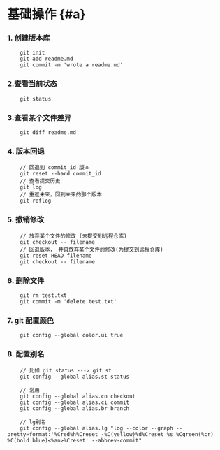 # 基础操作  {#a}

### 1. 创建版本库


```
    git init
    git add readme.md
    git commit -m 'wrote a readme.md'
```

### 2.查看当前状态


```
    git status
```


### 3.查看某个文件差异


```
    git diff readme.md
```


### 4. 版本回退


```
    // 回退到 commit_id 版本
    git reset --hard commit_id
    // 查看提交历史
    git log
    // 重返未来，回到未来的那个版本
    git reflog
```

### 5. 撤销修改

```
    // 放弃某个文件的修改 (未提交到远程仓库)
    git checkout -- filename
    // 回退版本， 并且放弃某个文件的修改(为提交到远程仓库)
    git reset HEAD filename
    git checkout -- filename
```

### 6. 删除文件

```
    git rm test.txt
    git commit -m 'delete test.txt'
```

### 7. git 配置颜色

```
    git config --global color.ui true
```

### 8. 配置别名

```
    // 比如 git status ---> git st
    git config --global alias.st status
    
    // 常用
    git config --global alias.co checkout
    git config --global alias.ci commit
    git config --global alias.br branch
    
    // lg别名
    git config --global alias.lg "log --color --graph --pretty=format:'%Cred%h%Creset -%C(yellow)%d%Creset %s %Cgreen(%cr) %C(bold blue)<%an>%Creset' --abbrev-commit"
```

